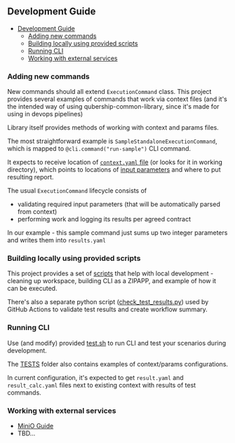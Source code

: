 ## Development Guide

<!-- TOC -->
  * [Development Guide](#development-guide)
    * [Adding new commands](#adding-new-commands)
    * [Building locally using provided scripts](#building-locally-using-provided-scripts-)
    * [Running CLI](#running-cli)
    * [Working with external services](#working-with-external-services)
<!-- TOC -->

### Adding new commands

New commands should all extend `ExecutionCommand` class. This project provides several examples of commands that work via context files (and it's the intended way of using qubership-common-library, since it's made for using in devops pipelines)

Library itself provides methods of working with context and params files.

The most straightforward example is `SampleStandaloneExecutionCommand`, which is mapped to `@cli.command("run-sample")` CLI command.

It expects to receive location of [`context.yaml` file](../TESTS/context.yaml) (or looks for it in working directory), which points to locations of [input parameters](../TESTS/params.yaml) and where to put resulting report.

The usual `ExecutionCommand` lifecycle consists of
- validating required input parameters (that will be automatically parsed from context)
- performing work and logging its results per agreed contract
 
In our example - this sample command just sums up two integer parameters and writes them into `results.yaml`


### Building locally using provided scripts 

This project provides a set of [scripts](../scripts) that help with local development - cleaning up workspace, building CLI as a ZIPAPP, and example of how it can be executed.

There's also a separate python script ([check_test_results.py](../scripts/python/check_test_results.py)) used by GitHub Actions to validate test results and create workflow summary.


### Running CLI

Use (and modify) provided [test.sh](../scripts/test.sh) to run CLI and test your scenarios during development.

The [TESTS](../TESTS) folder also contains examples of context/params configurations.

In current configuration, it's expected to get `result.yaml` and `result_calc.yaml` files next to existing context with results of test commands.


### Working with external services
- [MiniO Guide](../docs/minio.md)
- TBD...




